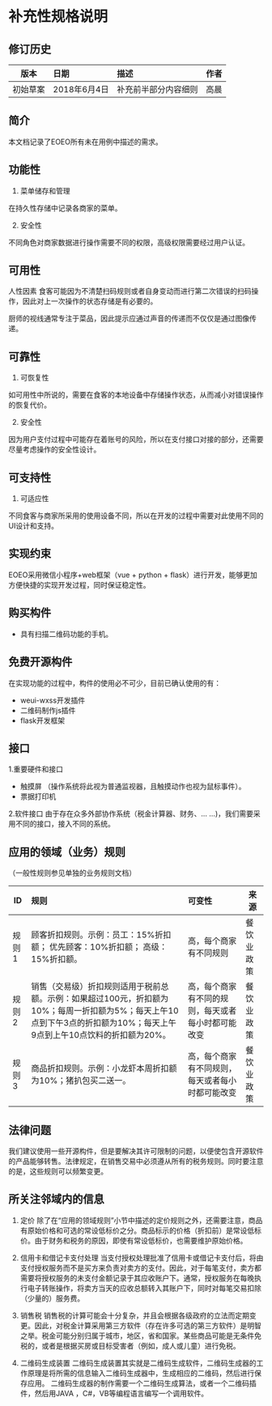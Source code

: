# 补充性规格说明
## 修订历史

|版本|日期|描述|作者
| --------   | :-----  | :----  | -
|初始草案|2018年6月4日|补充前半部分内容细则|高晨

## 简介
本文档记录了EOEO所有未在用例中描述的需求。

## 功能性
1. 菜单储存和管理

在持久性存储中记录各商家的菜单。

2. 安全性

不同角色对商家数据进行操作需要不同的权限，高级权限需要经过用户认证。

## 可用性
人性因素
食客可能因为不清楚扫码规则或者自身变动而进行第二次错误的扫码操作，因此对上一次操作的状态存储是有必要的。

厨师的视线通常专注于菜品，因此提示应通过声音的传递而不仅仅是通过图像传递。

## 可靠性
1. 可恢复性

如可用性中所说的，需要在食客的本地设备中存储操作状态，从而减小对错误操作的恢复代价。

2. 安全性

因为用户支付过程中可能存在着账号的风险，所以在支付接口对接的部分，还需要尽量考虑操作的安全性设计。

## 可支持性
1. 可适应性

不同食客与商家所采用的使用设备不同，所以在开发的过程中需要对此使用不同的UI设计和支持。

## 实现约束
EOEO采用微信小程序+web框架（vue + python + flask）进行开发，能够更加方便快捷的实现开发过程，同时保证稳定性。

## 购买构件
- 具有扫描二维码功能的手机。

## 免费开源构件
在实现功能的过程中，构件的使用必不可少，目前已确认使用的有：
* weui-wxss开发插件
* 二维码制作js插件
* flask开发框架

## 接口
1.重要硬件和接口

- 触摸屏 （操作系统将此视为普通监视器，且触摸动作也视为鼠标事件）。
- 票据打印机

2.软件接口
由于存在众多外部协作系统（税金计算器、财务、... ...)，我们需要采用不同的接口，接入不同的系统。

## 应用的领域（业务）规则
（一般性规则参见单独的业务规则文档）

| ID        | 规则   |  可变性  | 来源
| --------   | :-----  | :----  | -
| 规则1     | 顾客折扣规则。示例：员工：15%折扣额； 优先顾客：10%折扣额； 高级：15%折扣额。 |   高，每个商家有不同规则    | 餐饮业政策
| 规则2        |   销售（交易级）折扣规则适用于税前总额。示例：如果超过100元，折扣额为10%；每周一折扣额为5%；每天上午10点到下午3点的折扣额为10%；每天上午9点到上午10点饮料的折扣额为20%。   |   高，每个商家有不同的规则，每天或者每小时都可能改变   | 餐饮业政策
| 规则3        |    商品折扣规则。示例：小龙虾本周折扣额为10%；猪扒包买二送一。   |  高，每个商家有不同规则，每天或者每小时都可能改变  | 餐饮业政策

## 法律问题
我们建议使用一些开源构件，但是要解决其许可限制的问题，以便使包含开源软件的产品能够转售。法律规定，在销售交易中必须遵从所有的税务规则。同时要注意的是，这些规则可以频繁变更。

## 所关注邻域内的信息
1. 定价
除了在“应用的领域规则”小节中描述的定价规则之外，还需要注意，商品有原始价格和可选的常设低标价之分。商品标示的价格（折扣前）是常设低标价。由于财务和税务的原因，即使有常设低标价，也需要维护原始价格。

2. 信用卡和借记卡支付处理
当支付授权处理批准了信用卡或借记卡支付后，将由支付授权服务而不是买方来负责对卖方的支付。因此，对于每笔支付，卖方都需要将授权服务的未支付金额记录于其应收账户下。通常，授权服务在每晚执行电子转账操作，将卖方当天的应收总额转入其账户下，同时对每笔交易扣除（少量的）服务费。

3. 销售税
销售税的计算可能会十分复杂，并且会根据各级政府的立法而定期变更。因此，对税金计算采用第三方软件（存在许多可选的第三方软件）是明智之举。税金可能分别归属于城市，地区，省和国家。某些商品可能是无条件免税的，或者是根据买房或目标受害者（例如，成人或儿童）进行免税。

4. 二维码生成装置
二维码生成装置其实就是二维码生成软件，二维码生成器的工作原理是将所需的信息输入二维码生成器中，生成相应的二维码，然后进行保存应用。
二维码生成器的制作需要一个二维码生成算法，或者一个二维码插件，然后用JAVA ，C#，VB等编程语言编写一个调用软件。
